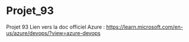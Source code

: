 # Projet_93
Projet 93
Lien vers la doc officiel Azure :  https://learn.microsoft.com/en-us/azure/devops/?view=azure-devops 
